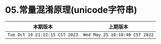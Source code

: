 # 05.常量混淆原理(unicode字符串)

|本期版本| 上期版本
|:---:|:---:
`Tue Oct 10 21:22:15 CST 2023` | `Wed May 25 10:10:40 CST 2022`